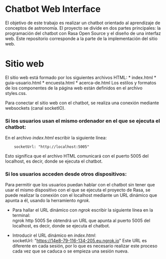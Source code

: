 # Chatbot Web Interface
El objetivo de este trabajo es realizar un chatbot orientado al aprendizaje de conceptos de astronomía. El proyecto se divide en dos partes principales: la programación del chatbot con Rasa Open Source y el diseño de una interfaz web. Este repositorio corresponde a la parte de la implementación del sitio web.

# Sitio web
El sitio web está formado por los siguientes archivos HTML:
	* index.html
	* guia-usuario.html
	* encuesta.html
	* acerca-de.html
Los estilos y formatos de los componentes de la página web están definidos en el archivo styles.css.

Para conectar el sitio web con el chatbot, se realiza una conexión mediante websockets (canal socketIO). 
### Si los usuarios usan el mismo ordenador en el que se ejecuta el chatbot:
En el archivo _index.html_ escribir la siguiente línea:  
~~~
	socketUrl: "http://localhost:5005"  
~~~
Esto significa que el archivo HTML comunicará con el puerto 5005 del localhost, es decir, donde se ejecuta el chatbot.	

### Si los usuarios acceden desde otros dispositivos:
Para permitir que los usuarios puedan hablar con el chatbot sin tener que usar el mismo dispositivo con el que se ejecuta el proyecto de Rasa, se puede realizar la conexión con el localhost mediante un URL dinámico que apunta a él, usando la herramiento _ngrok_.
- Para hallar el URL dinámico con _ngrok_ escribir la siguiente línea en la terminal:  
	ngrok http 5005
Se obtendrá un URL que apunta al puerto 5005 del localhost, es decir, donde se ejecuta el chatbot.

- Introducir el URL dinámico en _index.html_:  
	socketUrl: "https://14e8-79-116-134-205.eu.ngrok.io"
Este URL es diferente en cada sesión, por lo que es necesario realizar este proceso cada vez que se caduca o se empieza una sesión nueva.
